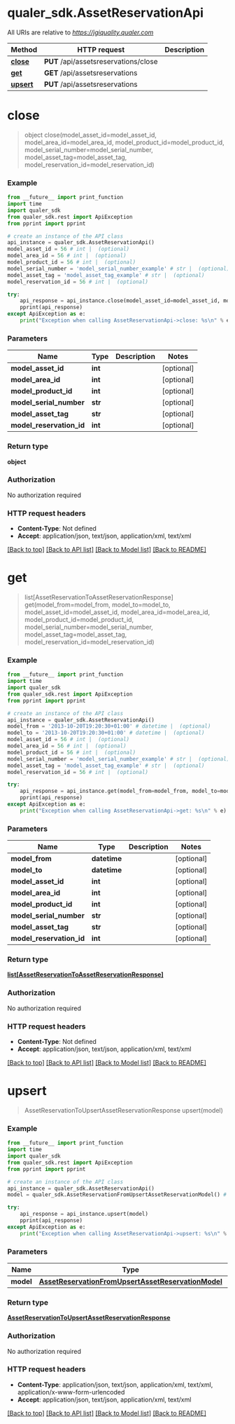 # qualer_sdk.AssetReservationApi

All URIs are relative to *https://jgiquality.qualer.com*

Method | HTTP request | Description
------------- | ------------- | -------------
[**close**](AssetReservationApi.md#close) | **PUT** /api/assetsreservations/close | 
[**get**](AssetReservationApi.md#get) | **GET** /api/assetsreservations | 
[**upsert**](AssetReservationApi.md#upsert) | **PUT** /api/assetsreservations | 


# **close**
> object close(model_asset_id=model_asset_id, model_area_id=model_area_id, model_product_id=model_product_id, model_serial_number=model_serial_number, model_asset_tag=model_asset_tag, model_reservation_id=model_reservation_id)



### Example
```python
from __future__ import print_function
import time
import qualer_sdk
from qualer_sdk.rest import ApiException
from pprint import pprint

# create an instance of the API class
api_instance = qualer_sdk.AssetReservationApi()
model_asset_id = 56 # int |  (optional)
model_area_id = 56 # int |  (optional)
model_product_id = 56 # int |  (optional)
model_serial_number = 'model_serial_number_example' # str |  (optional)
model_asset_tag = 'model_asset_tag_example' # str |  (optional)
model_reservation_id = 56 # int |  (optional)

try:
    api_response = api_instance.close(model_asset_id=model_asset_id, model_area_id=model_area_id, model_product_id=model_product_id, model_serial_number=model_serial_number, model_asset_tag=model_asset_tag, model_reservation_id=model_reservation_id)
    pprint(api_response)
except ApiException as e:
    print("Exception when calling AssetReservationApi->close: %s\n" % e)
```

### Parameters

Name | Type | Description  | Notes
------------- | ------------- | ------------- | -------------
 **model_asset_id** | **int**|  | [optional] 
 **model_area_id** | **int**|  | [optional] 
 **model_product_id** | **int**|  | [optional] 
 **model_serial_number** | **str**|  | [optional] 
 **model_asset_tag** | **str**|  | [optional] 
 **model_reservation_id** | **int**|  | [optional] 

### Return type

**object**

### Authorization

No authorization required

### HTTP request headers

 - **Content-Type**: Not defined
 - **Accept**: application/json, text/json, application/xml, text/xml

[[Back to top]](#) [[Back to API list]](../README.md#documentation-for-api-endpoints) [[Back to Model list]](../README.md#documentation-for-models) [[Back to README]](../README.md)

# **get**
> list[AssetReservationToAssetReservationResponse] get(model_from=model_from, model_to=model_to, model_asset_id=model_asset_id, model_area_id=model_area_id, model_product_id=model_product_id, model_serial_number=model_serial_number, model_asset_tag=model_asset_tag, model_reservation_id=model_reservation_id)



### Example
```python
from __future__ import print_function
import time
import qualer_sdk
from qualer_sdk.rest import ApiException
from pprint import pprint

# create an instance of the API class
api_instance = qualer_sdk.AssetReservationApi()
model_from = '2013-10-20T19:20:30+01:00' # datetime |  (optional)
model_to = '2013-10-20T19:20:30+01:00' # datetime |  (optional)
model_asset_id = 56 # int |  (optional)
model_area_id = 56 # int |  (optional)
model_product_id = 56 # int |  (optional)
model_serial_number = 'model_serial_number_example' # str |  (optional)
model_asset_tag = 'model_asset_tag_example' # str |  (optional)
model_reservation_id = 56 # int |  (optional)

try:
    api_response = api_instance.get(model_from=model_from, model_to=model_to, model_asset_id=model_asset_id, model_area_id=model_area_id, model_product_id=model_product_id, model_serial_number=model_serial_number, model_asset_tag=model_asset_tag, model_reservation_id=model_reservation_id)
    pprint(api_response)
except ApiException as e:
    print("Exception when calling AssetReservationApi->get: %s\n" % e)
```

### Parameters

Name | Type | Description  | Notes
------------- | ------------- | ------------- | -------------
 **model_from** | **datetime**|  | [optional] 
 **model_to** | **datetime**|  | [optional] 
 **model_asset_id** | **int**|  | [optional] 
 **model_area_id** | **int**|  | [optional] 
 **model_product_id** | **int**|  | [optional] 
 **model_serial_number** | **str**|  | [optional] 
 **model_asset_tag** | **str**|  | [optional] 
 **model_reservation_id** | **int**|  | [optional] 

### Return type

[**list[AssetReservationToAssetReservationResponse]**](AssetReservationToAssetReservationResponse.md)

### Authorization

No authorization required

### HTTP request headers

 - **Content-Type**: Not defined
 - **Accept**: application/json, text/json, application/xml, text/xml

[[Back to top]](#) [[Back to API list]](../README.md#documentation-for-api-endpoints) [[Back to Model list]](../README.md#documentation-for-models) [[Back to README]](../README.md)

# **upsert**
> AssetReservationToUpsertAssetReservationResponse upsert(model)



### Example
```python
from __future__ import print_function
import time
import qualer_sdk
from qualer_sdk.rest import ApiException
from pprint import pprint

# create an instance of the API class
api_instance = qualer_sdk.AssetReservationApi()
model = qualer_sdk.AssetReservationFromUpsertAssetReservationModel() # AssetReservationFromUpsertAssetReservationModel | 

try:
    api_response = api_instance.upsert(model)
    pprint(api_response)
except ApiException as e:
    print("Exception when calling AssetReservationApi->upsert: %s\n" % e)
```

### Parameters

Name | Type | Description  | Notes
------------- | ------------- | ------------- | -------------
 **model** | [**AssetReservationFromUpsertAssetReservationModel**](AssetReservationFromUpsertAssetReservationModel.md)|  | 

### Return type

[**AssetReservationToUpsertAssetReservationResponse**](AssetReservationToUpsertAssetReservationResponse.md)

### Authorization

No authorization required

### HTTP request headers

 - **Content-Type**: application/json, text/json, application/xml, text/xml, application/x-www-form-urlencoded
 - **Accept**: application/json, text/json, application/xml, text/xml

[[Back to top]](#) [[Back to API list]](../README.md#documentation-for-api-endpoints) [[Back to Model list]](../README.md#documentation-for-models) [[Back to README]](../README.md)

